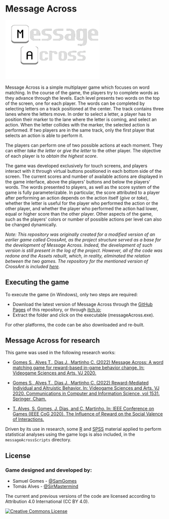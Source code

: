 # Message Across

<img src="./ReadmeImages/logo.png" width="300">

Message Across is a simple multiplayer game which focuses on word matching.
In the course of the game, the players try to complete words as they advance through the levels. Each level presents two words on the top of the screen, one for each player.
The words can be completed by selecting letters on a track positioned at the center.
The track contains three lanes where the letters move.
In order to select a letter, a player has to position their marker to the lane where the letter is coming, and select an action.
When the letter collides with the marker, the selected action is performed.
If two players are in the same track, only the first player that selects an action is able to perform it.

The players can perform one of two possible actions at each moment.
They can either *take the letter* or *give the letter* to the other player.
The objective of each player is to *obtain the highest score*.

The game was developed exclusively for touch screens, and players interact with it through virtual buttons positioned in each bottom side of the screen.
The current scores and number of available actions are displayed in the game interface, above the players' buttons and below the players' words.
The words presented to players, as well as the score system of the game is fully parameterizable. In particular, the score attributed to a player after performing an action depends on the action itself (*give* or *take*), whether the letter is useful for the player who performed the action or the other player, and whether the player who performed the action had lower, equal or higher score than the other player. Other aspects of the game, such as the players' colors or number of possible actions per level can also be changed dynamically.

*Note: This repository was originally created for a modified version of an earlier game called CrossAnt, as the project structure served as a base for the development of Message Across. Indeed, the development of such version is still present in the log of the project. However, all of the code was redone and the Assets rebuilt, which, in reality, eliminated the relation between the two games. The repository for the mentioned version of CrossAnt is included [here](https://github.com/SamGomes/interaction-mechanics-cross-ant).*

## Executing the game
To execute the game (in Windows), only two steps are required:
- Download the latest version of Message Across through the [GitHub Pages](https://samgomes.github.io/message-across/) of this repository, or through [itch.io](https://samgomes.itch.io/message-across/);
- Extract the folder and click on the executable (messageAcross.exe).

For other platforms, the code can be also downloaded and re-built.

## Message Across for research
This game was used in the following research works:

- [Gomes S., Alves T., Dias J., Martinho C. (2022) Message Across: A word matching game for reward-based in-game behavior change. In: Videogame Sciences and Arts. VJ 2020.](http://videojogos2020.ipb.pt/docs/ProceedingsVJ2020.pdf)

- [Gomes S., Alves T., Dias J., Martinho C. (2022) Reward-Mediated Individual and Altruistic Behavior. In: Videogame Sciences and Arts. VJ 2020. Communications in Computer and Information Science, vol 1531. Springer, Cham.](https://doi.org/10.1007/978-3-030-95305-8_7) 

- [T. Alves, S. Gomes, J. Dias, and C. Martinho. In: IEEE Conference on Games (IEEE CoG 2020). The Influence of Reward on the Social Valence of Interactions.](https://ieee-cog.org/2020/papers/paper_61.pdf)

Driven by its use in research, some [R](https://www.r-project.org/) and [SPSS](https://www.ibm.com/products/spss-statistics) material applied to perform statistical analyses using the game logs is also included, in the `messageAcrossScripts` directory.


## License

### Game designed and developed by:
- Samuel Gomes - [@SamGomes](https://github.com/SamGomes)
- Tomás Alves - [@SirMastermind](https://github.com/SirMastermind)
  
The current and previous versions of the code are licensed according to Attribution 4.0 International (CC BY 4.0).  
 
 <a rel="license" href="http://creativecommons.org/licenses/by/4.0/"><img alt="Creative Commons License" style="border-width:0" src="https://i.creativecommons.org/l/by/4.0/88x31.png" /></a><br />

